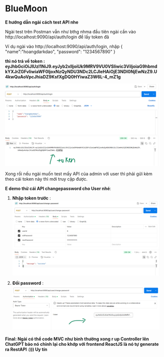 # BlueMoon

**E hướng dẫn ngài cách test API nhe**

Ngài test trên Postman vẫn như bthg nhma đầu tiên ngài cần vào http://localhost:9090/api/auth/login để lấy token đã 

Ví dụ ngài vào http://localhost:9090/api/auth/login, nhập {
    "name":"hoangdarkdao",
    "password": "1234567890"
} 

**thì nó trả về token : eyJhbGciOiJIUzI1NiJ9.eyJyb2xlIjoiUk9MRV9VU0VSIiwic3ViIjoiaG9hbmdkYXJrZGFvIiwiaWF0IjoxNzQyNDU3NDc2LCJleHAiOjE3NDI0NjEwNzZ9.U4kwQuAoVpcJhiaDZ9KsfXgDQ0HYiwaZ3W6L-4_mZ1g**

![Alt text](image/anh1.png)

Xong rồi nếu ngài muốn test mấy API của admin với user thì phải gửi kèm theo cái token này thì mới truy cập được.

**E demo thử cái API changepassword cho User nhé**: 

1. **Nhập token trước** : ![Alt text](image/anh2.png)

2. **Đổi password** : ![Alt text](image/anh3.png)


**Final: Ngài có thể code MVC như bình thường xong r up Controller lên ChatGPT bảo nó chỉnh lại cho khớp với frontend ReactJS là nó tự generate ra RestAPI :))) Uy tín**
